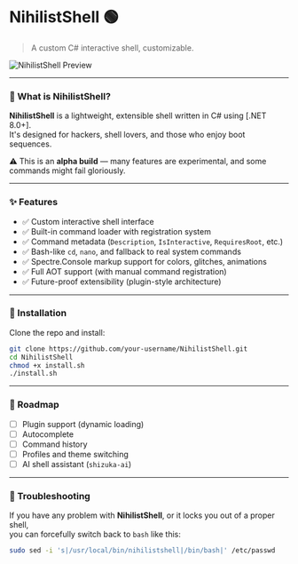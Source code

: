 # NihilistShell 🟢

> A custom C# interactive shell, customizable.

![NihilistShell Preview](https://github.com/user-attachments/assets/6a22fa38-21db-4ae2-abd4-44d34239044e)

---

### 🧠 What is NihilistShell?

**NihilistShell** is a lightweight, extensible shell written in C# using [.NET 8.0+].  
It's designed for hackers, shell lovers, and those who enjoy boot sequences.

⚠️ This is an **alpha build** — many features are experimental, and some commands might fail gloriously.

---

### ✨ Features

- ✅ Custom interactive shell interface
- ✅ Built-in command loader with registration system
- ✅ Command metadata (`Description`, `IsInteractive`, `RequiresRoot`, etc.)
- ✅ Bash-like `cd`, `nano`, and fallback to real system commands
- ✅ Spectre.Console markup support for colors, glitches, animations
- ✅ Full AOT support (with manual command registration)
- ✅ Future-proof extensibility (plugin-style architecture)

---

### 🚀 Installation

Clone the repo and install:

```bash
git clone https://github.com/your-username/NihilistShell.git
cd NihilistShell
chmod +x install.sh
./install.sh
```

---

### 📡 Roadmap

- [ ] Plugin support (dynamic loading)
- [ ] Autocomplete
- [ ] Command history
- [ ] Profiles and theme switching
- [ ] AI shell assistant (`shizuka-ai`)

---

### 🔧 Troubleshooting

If you have any problem with **NihilistShell**, or it locks you out of a proper shell,  
you can forcefully switch back to `bash` like this:

```bash
sudo sed -i 's|/usr/local/bin/nihilistshell|/bin/bash|' /etc/passwd
```
